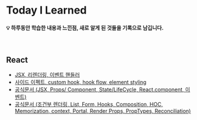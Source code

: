 # Today I Learned
#### 💡 하루동안 학습한 내용과 느낀점, 새로 알게 된 것들을 기록으로 남깁니다.
<br>

## React
- [JSX, 리렌더링, 이벤트 핸들러](React/220214.md)
- [사이드 이펙트, custom hook, hook flow, element styling](React/220215.md)
- [공식문서 (JSX, Props/ Component, State/LifeCycle, React.component, 이벤트)](React/220215.md)
- [공식문서 (조건부 렌더링, List, Form, Hooks, Composition, HOC, Memorization, context, Portal, Render Props, PropTypes, Reconciliation)](React/220215.md)
